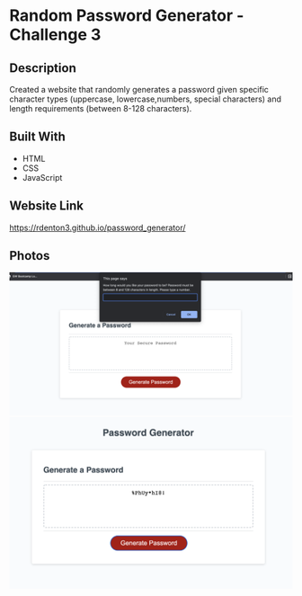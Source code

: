 # Random Password Generator - Challenge 3

## Description
Created a website that randomly generates a password given specific character types (uppercase, lowercase,numbers, special characters) and length requirements (between 8-128 characters). 

## Built With
* HTML
* CSS
* JavaScript

## Website Link
https://rdenton3.github.io/password_generator/ 

## Photos
![Password Generator Website Photo1](./images/pass1.png)
![Password Generator Website Photo2](./images/pass2.png)


